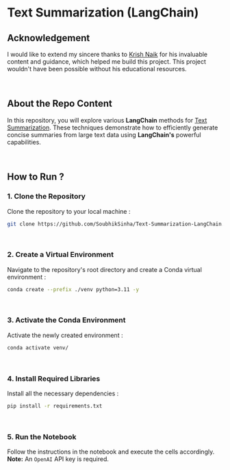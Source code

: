# Text Summarization (LangChain)

## Acknowledgement
I would like to extend my sincere thanks to  [Krish Naik](https://github.com/krishnaik06)  for his invaluable content and guidance, which helped me build this project. This project wouldn't have been possible without his educational resources.

<br>  

## About the Repo Content
In this repository, you will explore various **LangChain** methods for [Text Summarization](https://www.ibm.com/think/topics/text-summarization). These techniques demonstrate how to efficiently generate concise summaries from large text data using **LangChain's** powerful capabilities.

<br>

## How to Run ?
### **1. Clone the Repository**
Clone the repository to your local machine :
```bash
git clone https://github.com/SoubhikSinha/Text-Summarization-LangChain.git
```

<br>

### **2. Create a Virtual Environment**
Navigate to the repository's root directory and create a Conda virtual environment :
```bash
conda create --prefix ./venv python=3.11 -y
```
  
  <br>

### **3. Activate the Conda Environment**
Activate the newly created environment :
```bash
conda activate venv/
```
  
  <br>

### **4. Install Required Libraries**
Install all the necessary dependencies :
```bash
pip install -r requirements.txt
```

<br>


### **5. Run the Notebook**
Follow the instructions in the notebook and execute the cells accordingly. **Note:** An `OpenAI` API key is required.
